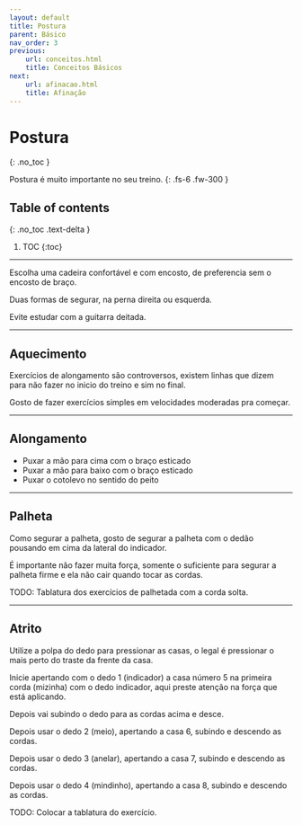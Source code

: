 ```yaml
---
layout: default
title: Postura
parent: Básico
nav_order: 3
previous:
    url: conceitos.html
    title: Conceitos Básicos
next:
    url: afinacao.html
    title: Afinação
---
```


# Postura
{: .no_toc }

Postura é muito importante no seu treino.
{: .fs-6 .fw-300 }

## Table of contents
{: .no_toc .text-delta }

1. TOC
{:toc}

---

Escolha uma cadeira confortável e com encosto, de preferencia sem o encosto de braço.

Duas formas de segurar, na perna direita ou esquerda.

Evite estudar com a guitarra deitada.

---

## Aquecimento

Exercícios de alongamento são controversos, existem linhas que dizem para não fazer no inicio do treino e sim no final.

Gosto de fazer exercícios simples em velocidades moderadas pra começar.

---

## Alongamento

- Puxar a mão para cima com o braço esticado
- Puxar a mão para baixo com o braço esticado
- Puxar o cotolevo no sentido do peito

---

## Palheta

Como segurar a palheta, gosto de segurar a palheta com o dedão pousando em cima da lateral do indicador.

É importante não fazer muita força, somente o suficiente para segurar a palheta firme e ela não cair quando tocar as cordas.

TODO: Tablatura dos exercícios de palhetada com a corda solta.

---

## Atrito

Utilize a polpa do dedo para pressionar as casas, o legal é pressionar o mais perto do traste da frente da casa.

Inicie apertando com o dedo 1 (indicador) a casa número 5 na primeira corda (mizinha) com o dedo indicador, aqui preste atenção na força que está aplicando.

Depois vai subindo o dedo para as cordas acima e desce.

Depois usar o dedo 2 (meio), apertando a casa 6, subindo e descendo as cordas.

Depois usar o dedo 3 (anelar), apertando a casa 7, subindo e descendo as cordas.

Depois usar o dedo 4 (mindinho), apertando a casa 8, subindo e descendo as cordas.

TODO: Colocar a tablatura do exercício.
